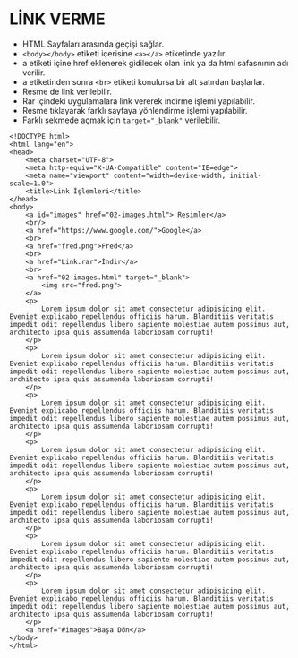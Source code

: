 # LİNK VERME

- HTML Sayfaları arasında geçişi sağlar.
- ```<body></body>``` etiketi içerisine  ```<a></a>``` etiketinde yazılır.
- a etiketi içine href eklenerek gidilecek olan link ya da html safasnının adı verilir.
- a etiketinden sonra ```<br>``` etiketi konulursa bir alt satırdan başlarlar.
- Resme de link verilebilir.
- Rar içindeki uygulamalara link vererek indirme işlemi yapılabilir.
- Resme tıklayarak farklı sayfaya yönlendirme işlemi yapılabilir.
- Farklı sekmede açmak için ```target="_blank"``` verilebilir.

```
<!DOCTYPE html>
<html lang="en">
<head>
    <meta charset="UTF-8">
    <meta http-equiv="X-UA-Compatible" content="IE=edge">
    <meta name="viewport" content="width=device-width, initial-scale=1.0">
    <title>Link İşlemleri</title>
</head>
<body>
    <a id="images" href="02-images.html"> Resimler</a>
    <br/>
    <a href="https://www.google.com/">Google</a>
    <br>
    <a href="fred.png">Fred</a>
    <br>
    <a href="Link.rar">İndir</a>
    <br>
    <a href="02-images.html" target="_blank">
        <img src="fred.png">
    </a>
    <p>
        Lorem ipsum dolor sit amet consectetur adipisicing elit. Eveniet explicabo repellendus officiis harum. Blanditiis veritatis impedit odit repellendus libero sapiente molestiae autem possimus aut, architecto ipsa quis assumenda laboriosam corrupti!
    </p>
    <p>
        Lorem ipsum dolor sit amet consectetur adipisicing elit. Eveniet explicabo repellendus officiis harum. Blanditiis veritatis impedit odit repellendus libero sapiente molestiae autem possimus aut, architecto ipsa quis assumenda laboriosam corrupti!
    </p>
    <p>
        Lorem ipsum dolor sit amet consectetur adipisicing elit. Eveniet explicabo repellendus officiis harum. Blanditiis veritatis impedit odit repellendus libero sapiente molestiae autem possimus aut, architecto ipsa quis assumenda laboriosam corrupti!
    </p>
    <p>
        Lorem ipsum dolor sit amet consectetur adipisicing elit. Eveniet explicabo repellendus officiis harum. Blanditiis veritatis impedit odit repellendus libero sapiente molestiae autem possimus aut, architecto ipsa quis assumenda laboriosam corrupti!
    </p>
    <p>
        Lorem ipsum dolor sit amet consectetur adipisicing elit. Eveniet explicabo repellendus officiis harum. Blanditiis veritatis impedit odit repellendus libero sapiente molestiae autem possimus aut, architecto ipsa quis assumenda laboriosam corrupti!
    </p>
    <p>
        Lorem ipsum dolor sit amet consectetur adipisicing elit. Eveniet explicabo repellendus officiis harum. Blanditiis veritatis impedit odit repellendus libero sapiente molestiae autem possimus aut, architecto ipsa quis assumenda laboriosam corrupti!
    </p>
    <p>
        Lorem ipsum dolor sit amet consectetur adipisicing elit. Eveniet explicabo repellendus officiis harum. Blanditiis veritatis impedit odit repellendus libero sapiente molestiae autem possimus aut, architecto ipsa quis assumenda laboriosam corrupti!
    </p>
    <a href="#images">Başa Dön</a>
</body>
</html>
```
